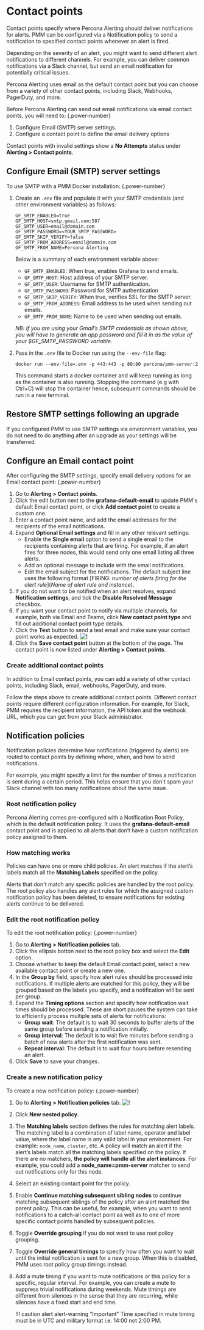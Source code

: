 # Contact points

Contact points specify where Percona Alerting should deliver notifications for alerts. PMM can be configured via a Notification policy to send a notification to specified contact points whenever an alert is fired.

Depending on the severity of an alert, you might want to send different alert notifications to different channels. For example, you can deliver common notifications via a Slack channel, but send an email notification for potentially critical issues.  

Percona Alerting uses email as the default contact point but you can choose from a variety of other contact points, including Slack, Webhooks, PagerDuty, and more.

Before Percona Alerting can send out email notifications via email contact points, you will need to:
{.power-number}

1. Configure Email (SMTP) server settings.
2. Configure a contact point to define the email delivery options

Contact points with invalid settings show a **No Attempts** status under <i class="uil uil-bell"></i> **Alerting > Contact points**.

## Configure Email (SMTP) server settings

To use SMTP with a PMM Docker installation:
{.power-number}

1. Create an `.env` file and populate it with your SMTP credentials (and other environment variables) as follows:

    ```
    GF_SMTP_ENABLED=true  
    GF_SMTP_HOST=smtp.gmail.com:587
    GF_SMTP_USER=email@domain.com
    GF_SMTP_PASSWORD=<YOUR_SMTP_PASSWORD>
    GF_SMTP_SKIP_VERIFY=false
    GF_SMTP_FROM_ADDRESS=email@domain.com
    GF_SMTP_FROM_NAME=Percona Alerting
    ```
    Below is a summary of each environment variable above: 

    - `GF_SMTP_ENABLED`: When true, enables Grafana to send emails.
    - `GF_SMTP_HOST`: Host address of your SMTP server.
    - `GF_SMTP_USER`: Username for SMTP authentication.
    - `GF_SMTP_PASSWORD`: Password for SMTP authentication
    - `GF_SMTP_SKIP_VERIFY`: When true, verifies SSL for the SMTP server.
    - `GF_SMTP_FROM_ADDRESS`: Email address to be used when sending out emails.
    - `GF_SMTP_FROM_NAME`: Name to be used when sending out emails.

    *NB: If you are using your Gmail’s SMTP credentials as shown above, you will have to generate an app password and fill it in as the value of your $GF_SMTP_PASSWORD variable.*
2. Pass in the `.env` file to Docker run using the `--env-file` flag:
    ```
    docker run --env-file=.env -p 443:443 -p 80:80 percona/pmm-server:2
    ```
    This command starts a docker container and will keep running as long as the container is also running. Stopping the command (e.g with Ctrl+C) will stop the container hence, subsequent commands should be run in a new terminal.

## Restore SMTP settings following an upgrade

If you configured PMM to use SMTP settings via environment variables, you do not need to do anything after an upgrade as your settings will be transferred.

## Configure an Email contact point

After configuring the SMTP settings, specify email delivery options for an Email contact point:
{.power-number}

1. Go to **Alerting > Contact points**.
2. Click the edit button next to the **grafana-default-email** to update PMM's default Email contact point, or click **Add contact point** to create a custom one.
3. Enter a contact point name, and add the email addresses for the recipients of the email notifications.
4. Expand **Optional Email settings** and fill in any other relevant settings:
    - Enable the **Single email** option to send a single email to the recipients containing alerts that are firing. For example, if an alert fires for three nodes, this would send only one email listing all three alerts.
    - Add an optional message to include with the email notifications.
    - Edit the email subject for the notifications. The default subject line uses the following format [FIRING: *number of alerts firing for the alert rule*](*Name of alert rule and instance*).
5. If you do not want to be notified when an alert resolves, expand **Notification settings**, and tick the **Disable Resolved Message** checkbox.
6. If you want your contact point to notify via multiple channels, for example, both via Email and Teams, click **New contact point type** and fill out additional contact point type details.
7. Click the **Test** button to send a test email and make sure your contact point works as expected.
    ![!](../_images/alerting-test-contact-point.png)
8. Click the **Save contact point** button at the bottom of the page. The contact point is now listed under **Alerting > Contact points**.

### Create additional contact points

In addition to Email contact points, you can add a variety of other contact points, including Slack, email, webhooks, PagerDuty, and more.

Follow the steps above to create additional contact points. Different contact points require different configuration information. For example, for Slack, PMM requires the recipient information, the API token and the webhook URL, which you can get from your Slack administrator.

## Notification policies

Notification policies determine how notifications (triggered by alerts) are routed to contact points by defining where, when, and how to send notifications.

For example, you might specify a limit for the number of times a notification is sent during a certain period. This helps ensure that you don't spam your Slack channel with too many notifications about the same issue.

### Root notification policy

Percona Alerting comes pre-configured with a Notification Root Policy, which is the default notification policy. It uses the **grafana-default-email** contact point and is applied to all alerts that don’t have a custom notification policy assigned to them.

### How matching works

Policies can have one or more child policies. An alert matches if the alert’s labels match all the **Matching Labels** specified on the policy.

Alerts that don't match any specific policies are handled by the root policy. The root policy also handles any alert rules for which the assigned custom notification policy has been deleted, to ensure notifications for existing alerts continue to be delivered.

### Edit the root notification policy

To edit the root notification policy:
{.power-number}

1. Go to <i class="uil uil-bell"></i> **Alerting > Notification policies** tab.
2. Click the ellipsis botton next to the root policy box and select the **Edit** option.
3. Choose whether to keep the default Email contact point, select a new available contact point or create a new one.
4. In the **Group by** field, specify how alert rules should be processed into notifications. If multiple alerts are matched for this policy, they will be grouped based on the labels you specify, and a notification will be sent per group.
5. Expand the **Timing options** section and specify how notification wait times should be processed. These are short pauses the system can take to efficiently process multiple sets of alerts for notifications:
      - **Group wait**: The default is to wait 30 seconds to buffer alerts of the same group before sending a notification initially.
      - **Group interval**: The default is to wait five minutes before sending a batch of new alerts after the first notification was sent.
      - **Repeat interval**: The default is to wait four hours before resending an alert.
6. Click **Save** to save your changes.

### Create a new notification policy

To create a new notification policy:
{.power-number}

1. Go to <i class="uil uil-bell"></i> **Alerting > Notification policies** tab.
![!](../_images/alerting-new-notification-policy.png)

2. Click **New nested policy**.
3. The **Matching labels** section defines the rules for matching alert labels. The matching label is a combination of label name, operator and label value, where the label name is any valid label in your environment. For example:  `node_name`, `cluster`, etc.
A policy will match an alert if the alert’s labels match all the matching labels specified on the policy. If there are no matchers, **the policy will handle all the alert instances**. For example, you could add a **node_name=pmm-server** matcher to send out notifications only for this node.
4. Select an existing contact point for the policy.
5. Enable **Continue matching subsequent sibling nodes** to continue matching subsequent siblings of the policy after an alert matched the parent policy.
This can be useful, for example, when you want to send notifications to a catch-all contact point as well as to one of more specific contact points handled by subsequent policies.
6. Toggle **Override grouping** if you do not want to use root policy grouping.
7. Toggle **Override general timings** to specify how often you want to wait until the initial notification is sent for a new group. When this is disabled, PMM uses root policy group timings instead.
8. Add a mute timing if you want to mute notifications or this policy for a specific, regular interval. For example, you can create a mute to suppress trivial notifications during weekends.  Mute timings are different from silences in the sense that they are recurring, while silences have a fixed start and end time.
   
    !!! caution alert alert-warning "Important"
        Time specified in mute timing must be in UTC and military format i.e. 14:00 not 2:00 PM.
